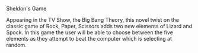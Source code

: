 Sheldon's Game

Appearing in the TV Show, the Big Bang Theory, this novel twist on the classic game of Rock, Paper, Scissors adds two new elements of Lizard and Spock.
In this game the user will be able to choose between the five elements as they attempt to beat the computer which is selecting at random.